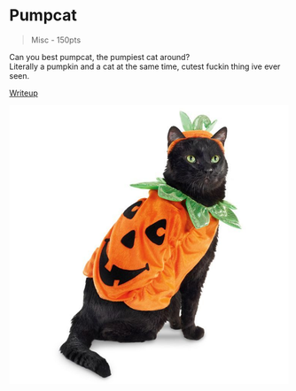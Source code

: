 # Pumpcat
>Misc - 150pts

Can you best pumpcat, the pumpiest cat around? \
Literally a pumpkin and a cat at the same time, cutest fuckin thing ive ever seen.

[Writeup](./writeup.md) 

![cat](./pumpcat.jpg)
